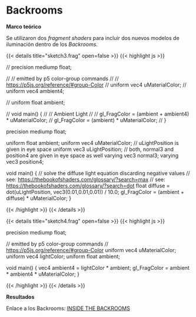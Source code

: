# **Backrooms**

**Marco teórico**

Se utilizaron dos _fragment shaders_ para incluir dos nuevos modelos de iluminación dentro de los _Backrooms_. 

{{< details title="sketch3.frag" open=false >}}
{{< highlight js >}}

// precision mediump float;

// // emitted by p5 color-group commands
// // https://p5js.org/reference/#group-Color
// uniform vec4 uMaterialColor;
// uniform vec4 ambient4;

// uniform float ambient;

// void main() {
//   // Ambient Light 
//   // gl_FragColor = (ambient + ambient4) * uMaterialColor;
//   gl_FragColor = (ambient) * uMaterialColor;
// }

precision mediump float;

uniform float ambient;
uniform vec4 uMaterialColor;
// uLightPosition is given in eye space
uniform vec3 uLightPosition;
// both, normal3 and position4 are given in eye space as well
varying vec3 normal3;
varying vec3 position4;

void main() {
  // solve the diffuse light equation discarding negative values
  // see: https://thebookofshaders.com/glossary/?search=max
  // see: https://thebookofshaders.com/glossary/?search=dot
  float diffuse = dot(uLightPosition, vec3(0.01,0.01,0.01)) / 10.0;
  gl_FragColor = (ambient + diffuse) * uMaterialColor;
}

{{< /highlight >}}
{{< /details >}}

{{< details title="sketch4.frag" open=false >}}
{{< highlight js >}}

precision mediump float;

// emitted by p5 color-group commands
// https://p5js.org/reference/#group-Color
uniform vec4 uMaterialColor;
uniform vec4 lightColor;
uniform float ambient;

void main() {
  vec4 ambient4 = lightColor * ambient;
  gl_FragColor = ambient * ambient4 * uMaterialColor;
}

{{< /highlight >}}
{{< /details >}}

**Resultados**

Enlace a los Backrooms:  [INSIDE THE BACKROOMS](https://sansanchezmo.github.io/SHADERS/BACKROOMS/index.html)
